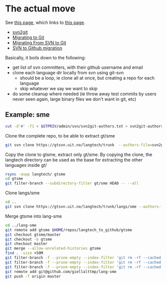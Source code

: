 # The actual move

See [this page](https://giellalt.uit.no/infra/InfraUpgradeAndGithub.html#Procedure+for+moving), which links to [this page](https://github.com/subethaedit/UniversalDetector).

* [svn2git](https://github.com/nirvdrum/svn2git)
* [Migrating to Git](https://git-scm.com/book/be/v2/Git-and-Other-Systems-Migrating-to-Git)
* [Migrating From SVN to Git](https://gist.github.com/barrysteyn/2ba947313e0a4ad086c3)
* [SVN to Github migration](https://stackoverflow.com/questions/50106970/svn-to-github-migration)

Basically, it boils down to the following:

* get list of svn committers, with their github username and email
* clone each language dir locally from svn using git-svn
	* should be a loop, ie clone all at once, but creating a repo for each language
	* skip whatever we say we want to skip
* do some cleanup where needed (ie throw away test commits by users never seen again, large binary files we don't want in git, etc)

## Example: sme

```bash
cut -d'#' -f1 < $GTPRIV/admin/svn/svn2git-authors.txt > svn2git-authors.txt
```

Clone the complete repo, to be able to extract gt/sme

```bash
git svn clone https://gtsvn.uit.no/langtech/trunk  --authors-file=svn2git-authors.txt langtech
```

Copy the clone to gtsme, extract only gt/sme. By copying the clone,
the langtech directory can be used as the base for extracting
the other languages inside gt/

```bash
rsync -avpp langtech/ gtsme
cd gtsme
git filter-branch --subdirectory-filter gt/sme HEAD -- --all
```

Clone langs/sme

```bash
cd ..
git svn clone https://gtsvn.uit.no/langtech/trunk/langs/sme --authors-file=svn2git-authors.txt lang-sme
```

Merge gtsme into lang-sme

```bash
cd ../lang-sme
git remote add gtsme $HOME/repos/langtech_to_github/gtsme
git checkout gtsme/master
git checkout -b gtsme
git checkout master
git merge --allow-unrelated-histories gtsme
find . -size +50M
git filter-branch -f --prune-empty --index-filter 'git rm -rf --cached --ignore-unmatch polderland/adj-sme-plx.txt' --tag-name-filter cat -- --all
git filter-branch -f --prune-empty --index-filter 'git rm -rf --cached --ignore-unmatch polderland/noun-sme-plx.txt' --tag-name-filter cat -- --all
git filter-branch -f --prune-empty --index-filter 'git rm -rf --cached --ignore-unmatch tools/spellcheckers/listbased/hunspell/nums.txt' --tag-name-filter cat -- --all
git remote add git@github.com/giellalttmp/lang-sme
git push -f origin master
```
